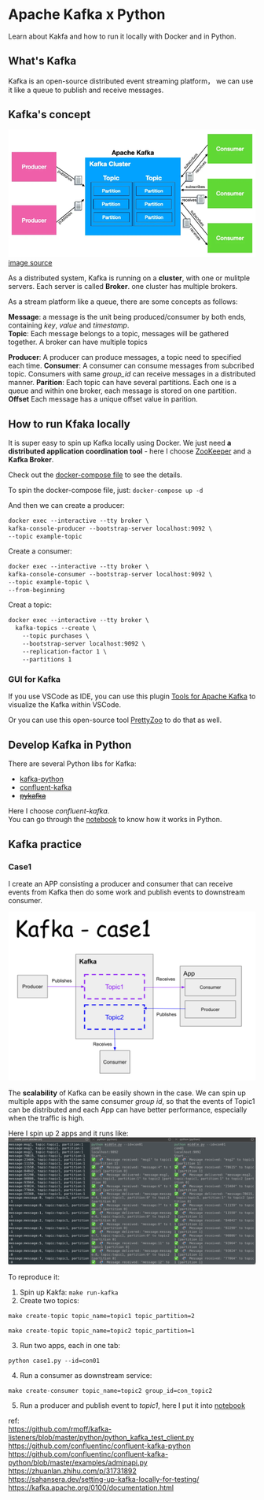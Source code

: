 # Apache Kafka x Python

Learn about Kakfa and how to run it locally with Docker and in Python.

## What's Kafka
Kafka is an open-source distributed event streaming platform，
we can use it like a queue to publish and receive messages.

## Kafka's concept

![](./asset/kafka_overview.webp)
[image source](https://towardsdatascience.com/using-apache-kafka-for-data-streaming-9199699623fa)


As a distributed system, Kafka is running on a **cluster**, with one or mulitple servers.
Each server is called **Broker**. one cluster has multiple brokers.   

As a stream platform like a queue, there are some concepts as follows:

**Message**: a message is the unit being produced/consumer by both ends, containing *key*, *value* and *timestamp*.  
**Topic**:  Each message belongs to a topic, messages will be gathered together. A broker can have multiple topics

**Producer**: A producer can produce messages, a topic need to specified each time. 
**Consumer**: A consumer can consume messages from subcribed topic. Consumers with same *group_id* can receive messages in a distributed manner.
**Parition**: Each topic can have several partitions. Each one is a queue and within one broker, each message is stored on one partition.
**Offset** Each message has a unique offset value in parition.

## How to run Kfaka locally

It is super easy to spin up Kafka locally using Docker.
We just need **a distributed application coordination tool** - here I choose [ZooKeeper](https://zookeeper.apache.org/) and a **Kafka Broker**.

Check out the [docker-compose file](docker-compose.yaml) to see the details.

To spin the docker-compose file, just:
`docker-compose up -d`

And then we can create a producer:
```
docker exec --interactive --tty broker \
kafka-console-producer --bootstrap-server localhost:9092 \
--topic example-topic
```

Create a consumer:
```
docker exec --interactive --tty broker \
kafka-console-consumer --bootstrap-server localhost:9092 \
--topic example-topic \
--from-beginning
```

Creat a topic:
```
docker exec --interactive --tty broker \
  kafka-topics --create \
    --topic purchases \
    --bootstrap-server localhost:9092 \
    --replication-factor 1 \
    --partitions 1
```
### GUI for Kafka

If you use VSCode as IDE, you can use this plugin [Tools for Apache Kafka](https://marketplace.visualstudio.com/items?itemName=jeppeandersen.vscode-kafka) to visualize the Kafka within VSCode.

Or you can use this open-source tool [PrettyZoo](https://github.com/vran-dev/PrettyZoo) to do that as well.

## Develop Kafka in Python  

There are several Python libs for Kafka:
- [kafka-python](https://kafka-python.readthedocs.io/en/master/)
- [confluent-kafka](https://github.com/confluentinc/confluent-kafka-python)
- ~~[pykafka](https://pykafka.readthedocs.io/en/latest/#pykafka)~~

Here I choose *confluent-kafka*.  
You can go through the [notebook](kafka_basic.ipynb) to know how it works in Python.
 
## Kafka practice

### Case1

 I create an APP consisting a producer and consumer that can receive events from Kafka then do some work and publish events to downstream consumer.  

![](./asset/case1_diagram.png)

The **scalability** of Kafka can be easily shown in the case. We can spin up multiple apps with the same consumer *group id*, so that the events of Topic1 can be distributed and each App can have better performance, especially when the traffic is high.

Here I spin up 2 apps and it runs like:
![](./asset/case1.png)

To reproduce it:

1. Spin up Kakfa: `make run-kafka`  
2. Create two topics:
```
make create-topic topic_name=topic1 topic_partition=2
```
```
make create-topic topic_name=topic2 topic_partition=1
```
3. Run two apps, each in one tab:
```
python case1.py --id=con01
```
4. Run a consumer as downstream service:
```
make create-consumer topic_name=topic2 group_id=con_topic2
```
5. Run a producer and publish event to *topic1*, here I put it into [notebook](case1_producer.ipynb)


ref:  
https://github.com/rmoff/kafka-listeners/blob/master/python/python_kafka_test_client.py  
https://github.com/confluentinc/confluent-kafka-python  
https://github.com/confluentinc/confluent-kafka-python/blob/master/examples/adminapi.py   
https://zhuanlan.zhihu.com/p/31731892  
https://sahansera.dev/setting-up-kafka-locally-for-testing/  
https://kafka.apache.org/0100/documentation.html  
